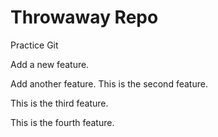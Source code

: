 # Throwaway Repo

Practice Git

Add a new feature.

Add another feature. This is the second feature.

This is the third feature.

This is the fourth feature.
